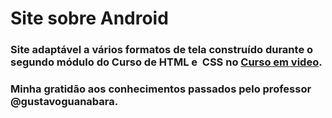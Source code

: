 # Site sobre Android
### Site adaptável a vários formatos de tela construído durante o segundo módulo do Curso de HTML e  CSS no [Curso em video](https://www.cursoemvideo.com).
### Minha gratidão aos conhecimentos passados pelo professor @gustavoguanabara.
